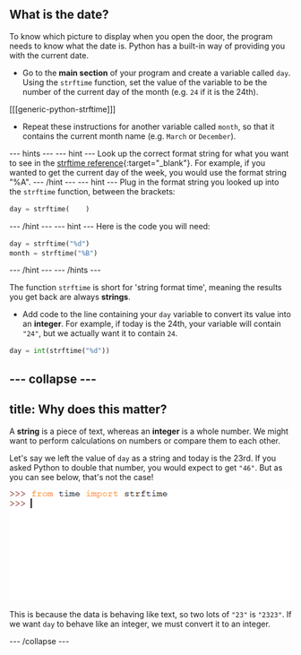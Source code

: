 ## What is the date?

To know which picture to display when you open the door, the program needs to know what the date is. Python has a built-in way of providing you with the current date.

+ Go to the **main section** of your program and create a variable called `day`. Using the `strftime` function, set the value of the variable to be the number of the current day of the month (e.g. `24` if it is the 24th).

[[[generic-python-strftime]]]

+ Repeat these instructions for another variable called `month`, so that it contains the current month name (e.g. `March` or `December`).

--- hints ---
--- hint ---
Look up the correct format string for what you want to see in the [strftime reference](http://strftime.org/){:target="_blank"}. For example, if you wanted to get the current day of the week, you would use the format string "%A".
--- /hint ---
--- hint ---
Plug in the format string you looked up into the `strftime` function, between the brackets:

```Python
day = strftime(    )
```
--- /hint ---
--- hint ---
Here is the code you will need:

```python
day = strftime("%d")
month = strftime("%B")
```
--- /hint ---
--- /hints ---

The function `strftime` is short for 'string format time', meaning the results you get back are always **strings**.

+ Add code to the line containing your `day` variable to convert its value into an **integer**. For example, if today is the 24th, your variable will contain `"24"`, but we actually want it to contain `24`.

```python
day = int(strftime("%d"))
```

--- collapse ---
---
title: Why does this matter?
---
A **string** is a piece of text, whereas an **integer** is a whole number. We might want to perform calculations on numbers or compare them to each other.

Let's say we left the value of `day` as a string and today is the 23rd. If you asked Python to double that number, you would expect to get `"46"`. But as you can see below, that's not the case!

![String without casting](images/string-cast.gif)

This is because the data is behaving like text, so two lots of `"23"` is `"2323"`. If we want `day` to behave like an integer, we must convert it to an integer.

--- /collapse ---
